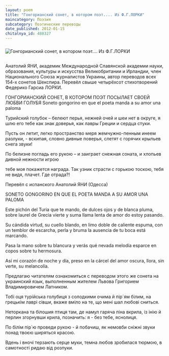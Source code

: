 ```yaml
---
layout: poem
title: "Гонгорианский сонет, в котором поэт.... Из Ф.Г.ЛОРКИ"
maincategory: Поэзия
subcategory: Поэтические переводы
date_published: 2012-01-15
chitalnya_id: 488327
---
```


<img src="http://img01.chitalnya.ru/upload2/370/2996707381680.jpg" style="margin-top:10px; margin-bottom:15px" alt ="Гонгорианский сонет, в котором поэт.... Из Ф.Г.ЛОРКИ" title="Гонгорианский сонет, в котором поэт.... Из Ф.Г.ЛОРКИ">


Анатолий ЯНИ, академик Международной Славянской
академии науки, образования, культуры и искусства
Великобритании и Ирландии, член Национального Союза
журналистов Украины, автор переводов всех 154-х 
сонетов Шекспира. Перевёл свыше четырёхсот 
стихотворений Федерико Гарсиа ЛОРКИ.

ГОНГОРИАНСКИЙ СОНЕТ, 
В КОТОРОМ ПОЭТ ПОСЫЛАЕТ
СВОЕЙ ЛЮБВИ ГОЛУБЯ
Soneto gongorino en que el poeta
manda a su amor una paloma

Турийский голубок – белеют перья,
нежней очей и шеи нет в округе,
я шлю его тебе как знак доверья,
как лавры Греции и сердца стуки.

Пусть он летит, легко пространство меря
жемчужно-пенным инеем разлуки, -
вскипая, словно дивные поверья,
слетят с горячих крыльев снега звуки!

По белизне погладь его рукою –
и заиграет снежная соната,
и хлопьев дивной нежности игрою

тебе моя покажется награда.
Так узник страсти с горькою тоскою,
тебя не видя, плачет. Где отрада?!

Перевёл с испанского Анатолий ЯНИ (Одесса)

SONETO GONGORINO EN QUE EL POETA 
MANDA A SU AMOR UNA PALOMA

Este pich&#243;n del Turia que te mando,
de dulces ojos y de blanca pluma,
sobre laurel de Grecia vierte y suma
llama lenta de amor do estoy pasando.

Su c&#225;ndida virtud, su cuello blando,
en limo doble de caliente espuma,
con un temblor de escarcha, perla y bruma
la ausencia de tu boca est&#225; marcando.

Pasa la mano sobre tu blancura
y ver&#225;s qu&#233; nevada melod&#237;a
esparce en copos sobre tu hermosura.

As&#237; mi coraz&#243;n de noche y d&#237;a,
preso en la c&#225;rcel del amor oscura,
llora, sin verte, su melancol&#237;a.

Предлагаю читателям ознакомиться с переводом этого же
сонета на украинский язык, выполненным жителем Львова
Григорием Владимировичем Латником.

Тобі оця турійська голубиця
з солодкими очима й пір´ям білим,
на грецькім лаврі сівши, вкаже вміло
на те, що мені шал любові сниться.

Неторкана та білошия птиця
там, де намул гаряча піна вкрила,
із інію й перлин згорнувши крила,
позначить: я - без тебе, яснолиця.

По білім пір´ю проведи рукою -
й побачиш, як немовби сніжні звуки
понад твоєю ширяться красою.

Вдень і вночі терзають серце муки,
темна любов зробилася тюрмою,
в самотності ридаю від розпуки.







